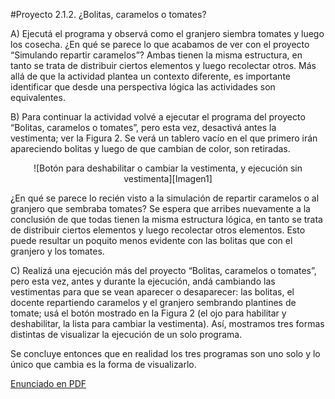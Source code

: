 #Proyecto 2.1.2. ¿Bolitas, caramelos o tomates?

A) Ejecutá el programa y observá como el granjero siembra tomates y luego los cosecha.
   ¿En qué se parece lo que acabamos de ver con el proyecto “Simulando repartir caramelos”? Ambas tienen la misma estructura, en tanto se trata de distribuir ciertos elementos y luego recolectar otros. 
   Más allá de que la actividad plantea un contexto diferente, es importante identificar que desde una perspectiva lógica las actividades son equivalentes.

B) Para continuar la actividad volvé a ejecutar el programa del proyecto “Bolitas, caramelos o tomates”, pero esta vez, desactivá antes la vestimenta; ver la Figura 2. Se verá un tablero vacío en el que primero irán apareciendo bolitas y luego de que cambian de color, son retiradas.

<center>
![Botón para deshabilitar o cambiar la vestimenta, y ejecución sin vestimenta][Imagen1]
</center>
                       
¿En qué se parece lo recién visto a la simulación de repartir caramelos o al granjero que sembraba tomates? Se espera que arribes nuevamente a la conclusión de que todas tienen la misma estructura lógica, en tanto se trata de distribuir ciertos elementos y luego recolectar otros elementos. Esto puede resultar un poquito menos evidente con las bolitas que con el granjero y los tomates. 

C) Realizá una ejecución más del proyecto “Bolitas, caramelos o tomates”, pero esta vez, antes y durante la ejecución, andá cambiando las vestimentas para que se vean aparecer o desaparecer: las bolitas, el docente repartiendo caramelos y el granjero sembrando plantines de tomate; usá el botón mostrado en la Figura 2 (el ojo para habilitar y deshabilitar, la lista para cambiar la vestimenta). 
Así, mostramos tres formas distintas de visualizar la ejecución de un solo programa. 

Se concluye entonces que en realidad los tres programas son uno solo y lo único que cambia es la forma de visualizarlo.

[Enunciado en PDF][PDF]

[Imagen1]:
https://raw.githubusercontent.com/gobstones/proyectos-jr/master/Proyectos/Cap.2/2.1.2.Bolitas%2C%20caramelos%20o%20tomates/Imagen1-small.png "Botón para deshabilitar o cambiar la vestimenta y ejecución sin vestimenta"

[PDF]:
https://raw.githubusercontent.com/gobstones/proyectos-jr/master/Proyectos/Cap.2/2.1.2.Bolitas%2C%20caramelos%20o%20tomates/description.pdf "Enunciado de 'Bolitas caramelos o tomates' en PDF"
